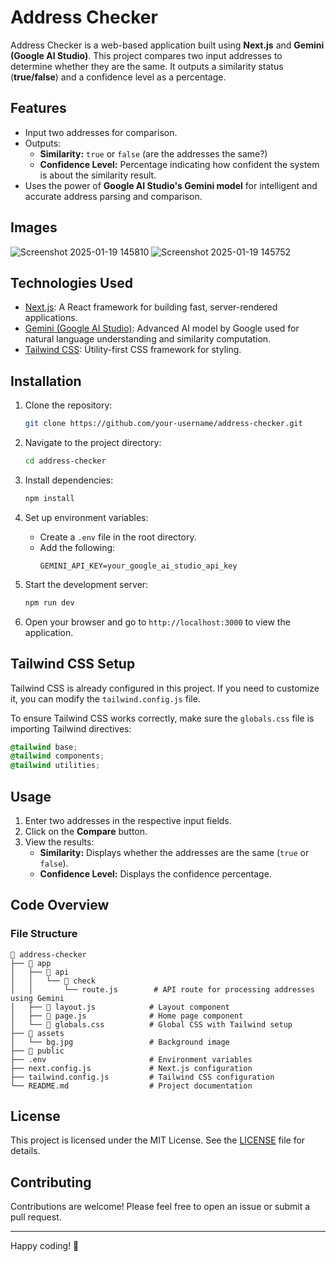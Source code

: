 # Address Checker

Address Checker is a web-based application built using **Next.js** and **Gemini (Google AI Studio)**. This project compares two input addresses to determine whether they are the same. It outputs a similarity status (**true/false**) and a confidence level as a percentage.

## Features

- Input two addresses for comparison.
- Outputs:
  - **Similarity:** `true` or `false` (are the addresses the same?)
  - **Confidence Level:** Percentage indicating how confident the system is about the similarity result.
- Uses the power of **Google AI Studio's Gemini model** for intelligent and accurate address parsing and comparison.

## Images
![Screenshot 2025-01-19 145810](https://github.com/user-attachments/assets/80e1bdb2-f000-4e82-a83d-20b01336875e)
![Screenshot 2025-01-19 145752](https://github.com/user-attachments/assets/75662023-914f-4076-a6c2-d188922e5d96)

## Technologies Used

- [Next.js](https://nextjs.org/): A React framework for building fast, server-rendered applications.
- [Gemini (Google AI Studio)](https://ai.google/): Advanced AI model by Google used for natural language understanding and similarity computation.
- [Tailwind CSS](https://tailwindcss.com/): Utility-first CSS framework for styling.

## Installation

1. Clone the repository:
   ```bash
   git clone https://github.com/your-username/address-checker.git
   ```

2. Navigate to the project directory:
   ```bash
   cd address-checker
   ```

3. Install dependencies:
   ```bash
   npm install
   ```

4. Set up environment variables:
   - Create a `.env` file in the root directory.
   - Add the following:
     ```env
     GEMINI_API_KEY=your_google_ai_studio_api_key
     ```

5. Start the development server:
   ```bash
   npm run dev
   ```

6. Open your browser and go to `http://localhost:3000` to view the application.

## Tailwind CSS Setup

Tailwind CSS is already configured in this project. If you need to customize it, you can modify the `tailwind.config.js` file.

To ensure Tailwind CSS works correctly, make sure the `globals.css` file is importing Tailwind directives:

```css
@tailwind base;
@tailwind components;
@tailwind utilities;
```

## Usage

1. Enter two addresses in the respective input fields.
2. Click on the **Compare** button.
3. View the results:
   - **Similarity:** Displays whether the addresses are the same (`true` or `false`).
   - **Confidence Level:** Displays the confidence percentage.

## Code Overview

### File Structure

```
📂 address-checker
├── 📂 app
│   ├── 📂 api
│   │   └── 📂 check
│   │       └── route.js        # API route for processing addresses using Gemini
│   ├── 📜 layout.js            # Layout component
│   ├── 📜 page.js              # Home page component
│   └── 📜 globals.css          # Global CSS with Tailwind setup
├── 📂 assets
│   └── bg.jpg                 # Background image
├── 📂 public
├── .env                       # Environment variables
├── next.config.js             # Next.js configuration
├── tailwind.config.js         # Tailwind CSS configuration
└── README.md                  # Project documentation
```


## License

This project is licensed under the MIT License. See the [LICENSE](LICENSE) file for details.

## Contributing

Contributions are welcome! Please feel free to open an issue or submit a pull request.

---

Happy coding! 🎉
